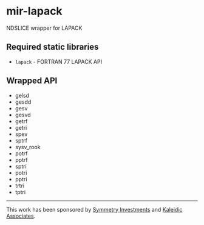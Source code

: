 # mir-lapack
NDSLICE wrapper for LAPACK

## Required static libraries
 - `lapack` - FORTRAN 77 LAPACK API

## Wrapped API

 - gelsd
 - gesdd
 - gesv
 - gesvd
 - getrf
 - getri
 - spev
 - sptrf
 - sysv_rook
 - potrf
 - pptrf
 - sptri
 - potri
 - pptri
 - trtri
 - tptri


---------------

This work has been sponsored by [Symmetry Investments](http://symmetryinvestments.com) and [Kaleidic Associates](https://github.com/kaleidicassociates).
 
